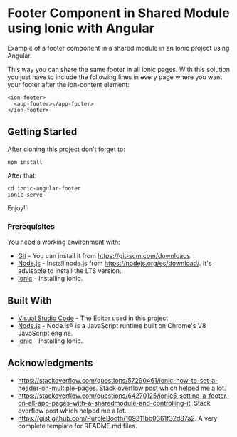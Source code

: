# Footer Component in Shared Module using Ionic with Angular

Example of a footer component in a shared module in an Ionic project using Angular.

This way you can share the same footer in all ionic pages. With this solution you just have to include the following lines in every page where you want your footer after the ion-content element:

```
<ion-footer>
  <app-footer></app-footer>
</ion-footer>
```

## Getting Started

After cloning this project don't forget to:

```
npm install
```

After that:

```
cd ionic-angular-footer
ionic serve
```

Enjoy!!!

### Prerequisites

You need a working environment with:
* [Git](https://git-scm.com) - You can install it from https://git-scm.com/downloads.
* [Node.js](https://nodejs.org) - Install node.js from https://nodejs.org/es/download/. It's advisable to install the LTS version.
* [Ionic](https://ionicframework.com/docs/intro/cli) - Installing Ionic.

## Built With

* [Visual Studio Code](https://code.visualstudio.com/) - The Editor used in this project
* [Node.js](https://nodejs.org/) - Node.js® is a JavaScript runtime built on Chrome's V8 JavaScript engine.
* [Ionic](https://ionicframework.com/docs/intro/cli) - Installing Ionic.

## Acknowledgments

* https://stackoverflow.com/questions/57290461/ionic-how-to-set-a-header-on-multiple-pages. Stack overflow post which helped me a lot.
* https://stackoverflow.com/questions/64270125/ionic5-setting-a-footer-on-all-app-pages-with-a-sharedmodule-and-controlling-it. Stack overflow post which helped me a lot.
* https://gist.github.com/PurpleBooth/109311bb0361f32d87a2. A very complete template for README.md files.